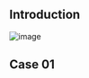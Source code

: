 ## Introduction
![image](https://github.com/Diya-Veerbhan/Verification_Concepts/assets/64258231/7d6320ed-0060-486e-a981-5f6accd4d1cc)

## Case 01









